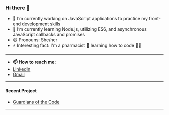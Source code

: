 ### Hi there 👋



- 🔭 I’m currently working on JavaScript applications to practice my front-end development skills
- 🌱 I’m currently learning Node.js, utilizing ES6, and asynchronous JavaScript callbacks and promises 
- 😄 Pronouns: She/her
- ⚡ Interesting fact: I'm a pharmacist 💊  learning how to code :woman_technologist:

---
- __📫 How to reach me:__ 
- [LinkedIn](https://linkedin.com/in/heatherbcooper)
- [Gmail](hbcooper4@gmail.com)
---



#### __Recent Project__
- [Guardians of the Code](https://nsoroma.github.io/Guardians-of-the-Code-Galaxy)


---

